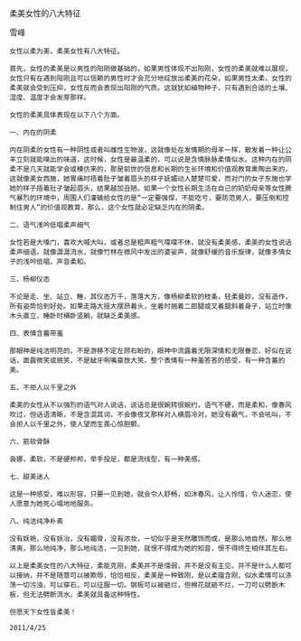 柔美女性的八大特征

雪峰


    女性以柔为美，柔美女性有八大特征。

    首先，女性的柔美是以男性的阳刚做基础的，如果男性体现不出阳刚，女性的柔美就难以展现，女性只有在遇到阳刚且可以信赖的男性时才会充分地绽放出柔美的花朵，如果男性太柔，女性的柔美就会受到压抑，女性反而会表现出阳刚的气质。这就犹如植物种子，只有遇到合适的土壤、湿度、温度才会发芽那样。

    女性的柔美具体表现在以下八个方面。

    一、内在的阴柔

    内在阴柔的女性有一种阴性或者叫雌性生物波，这就像处在发情期的母羊一样，散发着一种让公羊立刻就能嗅出的味道，这时候，女性是最温柔的，可以说是含情脉脉柔情似水。这种内在的阴柔不是几天就能学会或模仿来的，那是前世的信息和长期的生长环境和价值观教育熏陶出来的，这就像美女西施，她胃痛时捂着肚子皱着眉头的样子妩媚动人楚楚可爱，而对门的女子东施也学她的样子捂着肚子皱起眉头，结果越加丑陋。如果一个女性长期生活在自己的奶奶母亲等女性脾气暴烈的环境中，周围人们灌输给女性的是“一定要强悍，不能吃亏，要防范男人，要压倒和控制住男人”的价值观教育，那么，这个女性就必定缺乏内在的阴柔。

    二、语气浅吟低唱柔声细气

    女性若是大嗓门，喜欢大喊大叫，或者总是粗声粗气喋喋不休，就没有柔美感，柔美的女性说话柔声细语，就像潺潺流水，就像竹林在微风中发出的婆娑声，就像舒缓的音乐旋律，就像多情女子的浅吟低唱，声音柔和。

    三、杨柳仪态

    不论是走、坐、站立、睡，其仪态万千，落落大方，像杨柳柔软的枝条，轻柔曼妙，没有造作，所有姿势恰到好处。如果走路大摇大摆昂着头，坐着时翘着二郎腿或叉着腿斜着身子，站立时像木头直立，睡卧时横卧竖躺，就缺乏柔美感。

    四、表情含蓄带羞

    那眼神是纯洁明亮的，不是游移不定左顾右盼的，眼神中流露着无限深情和无限眷恋，好似在说话，面露微笑或抿笑，不是龇牙咧嘴豪放大笑，整个表情有一种羞答答的感受，有一种含蓄的美。

    五、不拒人以千里之外

    柔美的女性从不以强烈的语气对人说话，说话总是很婉转很婉约，语气不硬，而是柔和，像春风吹过，但话语清晰，不是含混其词，不会像夜叉那样对人横眉冷对，她没有霸气，不会吼叫，不会拒人以千里之外，使人望而生畏心惊胆颤。

    六、筋软骨酥

    袅娜，柔软，不是硬邦邦，举手投足，都是流线型，有一种美感。

    七、甜美迷人

    这是一种感受，难以形容，只要一见到她，就会令人舒畅，如沐春风，让人怜惜，令人迷恋，使人愿意为她死心塌地地服务。

    八、纯洁纯净朴素

    没有妖艳，没有妖冶，没有媚骨，没有浓妆，一切似乎是天然雕饰而成，是那么地自然，那么地清爽，那么地纯净，那么地纯洁，一见到她，就恨不得成为她的知音，恨不得终生相伴其左右。

    以上是柔美女性的八大特征，柔能克刚，柔美并不是懦弱，并不是没有主见，并不是什么人都可以接纳，并不是随意可以被欺辱，恰恰相反，柔美是一种致刚，是以柔蕴含刚，似水柔情可以涤荡一切污浊，可以穿石，可以征服一切。钢板可以被砸烂，但棉花就砸不烂，一刀可以劈断木板，但无法劈断流水，柔美就具备这种特性。

    但愿天下女性皆柔美！

    2011/4/25



